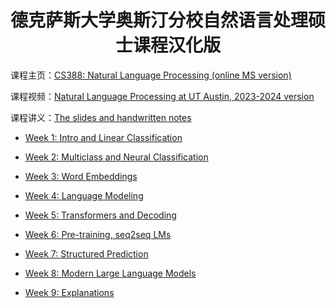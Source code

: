 <div align="center">
  <h1>德克萨斯大学奥斯汀分校自然语言处理硕士课程汉化版</h1>
</div>

课程主页：[CS388: Natural Language Processing (online MS version)](https://www.cs.utexas.edu/~gdurrett/courses/online-course/materials.html)

课程视频：[Natural Language Processing at UT Austin, 2023-2024 version](https://www.youtube.com/playlist?list=PLofp2YXfp7TZZ5c7HEChs0_wfEfewLDs7)

课程讲义：[The slides and handwritten notes](resources/slides-notes)


* [Week 1: Intro and Linear Classification](./src/week1/README.md)

* [Week 2: Multiclass and Neural Classification](./src/week2/README.md)

* [Week 3: Word Embeddings](./src/week3/README.md)

* [Week 4: Language Modeling](./src/week4/README.md)

* [Week 5: Transformers and Decoding](./src/week5/README.md)

* [Week 6: Pre-training, seq2seq LMs](./src/week6/README.md)

* [Week 7: Structured Prediction](./src/week7/README.md)

* [Week 8: Modern Large Language Models](./src/week8/README.md)

* [Week 9: Explanations](./src/week9/README.md)